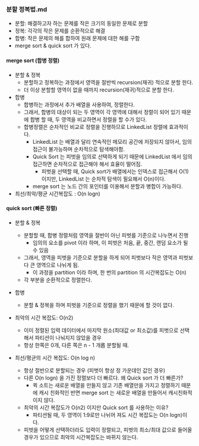 ### 분할 정복법.md
- 분할: 해결하고자 하는 문제를 작은 크기의 동일한 문제로 분할
- 정복: 각각의 작은 문제를 순환적으로 해결
- 합병: 작은 문제의 해를 합하여 원래 문제에 대한 해를 구함
- merge sort & quick sort 가 있다.

#### merge sort (합병 정렬)
- 분할 & 정복
  - 분할하고 정복하는 과정에서 영역을 절반씩 recursion(재귀) 적으로 분할 한다.
  - 더 이상 분할할 영역이 없을 때까지 recursion(재귀)적으로 분할 한다.
- 합병
  - 합병하는 과정에서 추가 배열을 사용하여, 정렬한다.
  - 그래서, 합병의 대상이 되는 두 영역이 각 영역에 대해서 정렬이 되어 있기 때문에 합병 할 때, 두 영역을 비교하면서 정렬을 할 수가 있다.
  - 합병정렬은 순차적인 비교로 정렬을 진행하므로 LinkedList 정렬에 효과적이다.
    - LinkedList 는 배열과 달리 연속적인 메모리 공간에 저장되지 않아서, 임의 접근이 불가능하며 순차적으로 탐색해야함.
    - Quick Sort 는 피벗을 임의로 선택하게 되기 때문에 LinkedList 에서 임의 접근하면 순차적으로 접근해야 해서 효율이 떨어짐. 
      - 피벗을 선택할 때, Quick sort가 배열에서는 인덱스로 접근해서 O(1) 이지만, LinkedList 는 순차적 탐색이 필요해서 O(n)이다. 
    - merge sort 는 노드 간의 포인터를 이용해서 분할과 병합이 가능하다.
- 최선/최악/평균 시간복잡도 : O(n logn)

#### quick sort (빠른 정렬)
- 분할 & 정복
  - 분할할 때, 합병 정렬처럼 영역을 절반이 아닌 피벗를 기준으로 나누면서 진행
    - 임의의 요소를 pivot 이라 하며, 이 피벗은 처음, 끝, 중간, 랜덤 요소가 될 수 있음
  - 그래서, 영역을 피벗을 기준으로 분할을 하게 되어 피벗보다 작은 영역과 피벗보다 큰 영역으로 나뉘게 됨.
    - 이 과정을 partition 이라 하며, 한 번의 partition 의 시간복잡도는 O(n)
  - 각 부분을 순환적으로 정렬한다.
- 합병
  - 분할 & 정복을 하며 피벗을 기준으로 정렬을 했기 때문에 할 것이 없다.

- 최악의 시간 복잡도: O(n2)
  - 이미 정렬된 입력 데이터에서 마지막 원소(최대값 or 최소값)를 피벗으로 선택해서 파티션이 나눠지지 않았을 경우
  - 항상 한쪽은 0개, 다른 쪽은 n - 1 개롭 분할될 때.
- 최선/평균의 시간 복잡도: O(n log n) 
  - 항상 절반으로 분할되는 경우 (피벗이 항상 정 가운데인 값인 경우)
  - 다른 O(n logn) 을 가진 정렬보다 더 빠르다. 왜 Quick sort 가 더 빠른가?
    - 퀵 소트는 새로운 배열을 만들지 않고 기존 배열만을 가지고 정렬하기 때문에 캐시 친화적인 반면 merge sort 는 새로운 배열을 만들어서 캐시친화적이지 않다.
  - 최악의 시간 복잡도가 O(n2) 이지만 Quick sort 를 사용하는 이유?
    - 파티션될 때, 두 영역이 1:9로만 나뉘어 져도 시간 복잡도는 O(n logn)이다.
  - 피벗을 어떻게 선택하더라도 입력이 정렬되고, 피벗의 최소/최대 값으로 들어올 경우가 있으므로 최악의 시간복잡도는 바뀌지 않는다.